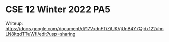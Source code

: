 # CSE 12 Winter 2022 PA5

Writeup: https://docs.google.com/document/d/17VxdnFTiZiUKVjUnB4Y7Qjdx122uhnLN8ItqdTTuWfI/edit?usp=sharing
